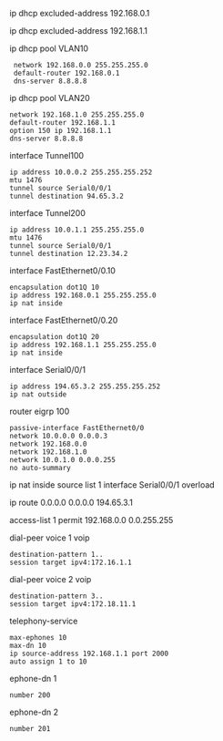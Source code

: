 ip dhcp excluded-address 192.168.0.1

ip dhcp excluded-address 192.168.1.1

ip dhcp pool VLAN10
 
     network 192.168.0.0 255.255.255.0
     default-router 192.168.0.1
     dns-server 8.8.8.8

ip dhcp pool VLAN20

    network 192.168.1.0 255.255.255.0
    default-router 192.168.1.1
    option 150 ip 192.168.1.1
    dns-server 8.8.8.8

interface Tunnel100

    ip address 10.0.0.2 255.255.255.252
    mtu 1476
    tunnel source Serial0/0/1
    tunnel destination 94.65.3.2

interface Tunnel200

    ip address 10.0.1.1 255.255.255.0
    mtu 1476
    tunnel source Serial0/0/1
    tunnel destination 12.23.34.2
    
interface FastEthernet0/0.10
 
    encapsulation dot1Q 10
    ip address 192.168.0.1 255.255.255.0
    ip nat inside

interface FastEthernet0/0.20
 
    encapsulation dot1Q 20
    ip address 192.168.1.1 255.255.255.0
    ip nat inside
    
interface Serial0/0/1
 
    ip address 194.65.3.2 255.255.255.252
    ip nat outside
    
router eigrp 100
 
    passive-interface FastEthernet0/0
    network 10.0.0.0 0.0.0.3
    network 192.168.0.0
    network 192.168.1.0
    network 10.0.1.0 0.0.0.255
    no auto-summary

ip nat inside source list 1 interface Serial0/0/1 overload

ip route 0.0.0.0 0.0.0.0 194.65.3.1 

access-list 1 permit 192.168.0.0 0.0.255.255

dial-peer voice 1 voip
 
    destination-pattern 1..
    session target ipv4:172.16.1.1

dial-peer voice 2 voip
    
    destination-pattern 3..
    session target ipv4:172.18.11.1

telephony-service
     
    max-ephones 10
    max-dn 10
    ip source-address 192.168.1.1 port 2000
    auto assign 1 to 10

ephone-dn 1
 
    number 200

ephone-dn 2

    number 201
